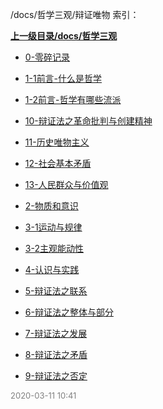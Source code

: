 /docs/哲学三观/辩证唯物 索引：


**[上一级目录/docs/哲学三观](/docs/哲学三观/index.md)**

- [0-零碎记录](/docs/哲学三观/辩证唯物/0-零碎记录.md)

- [1-1前言-什么是哲学](/docs/哲学三观/辩证唯物/1-1前言-什么是哲学.md)

- [1-2前言-哲学有哪些流派](/docs/哲学三观/辩证唯物/1-2前言-哲学有哪些流派.md)

- [10-辩证法之革命批判与创建精神](/docs/哲学三观/辩证唯物/10-辩证法之革命批判与创建精神.md)

- [11-历史唯物主义](/docs/哲学三观/辩证唯物/11-历史唯物主义.md)

- [12-社会基本矛盾](/docs/哲学三观/辩证唯物/12-社会基本矛盾.md)

- [13-人民群众与价值观](/docs/哲学三观/辩证唯物/13-人民群众与价值观.md)

- [2-物质和意识](/docs/哲学三观/辩证唯物/2-物质和意识.md)

- [3-1运动与规律](/docs/哲学三观/辩证唯物/3-1运动与规律.md)

- [3-2主观能动性](/docs/哲学三观/辩证唯物/3-2主观能动性.md)

- [4-认识与实践](/docs/哲学三观/辩证唯物/4-认识与实践.md)

- [5-辩证法之联系](/docs/哲学三观/辩证唯物/5-辩证法之联系.md)

- [6-辩证法之整体与部分](/docs/哲学三观/辩证唯物/6-辩证法之整体与部分.md)

- [7-辩证法之发展](/docs/哲学三观/辩证唯物/7-辩证法之发展.md)

- [8-辩证法之矛盾](/docs/哲学三观/辩证唯物/8-辩证法之矛盾.md)

- [9-辩证法之否定](/docs/哲学三观/辩证唯物/9-辩证法之否定.md)


<font size=2 color='grey'> 2020-03-11 10:41 </font>